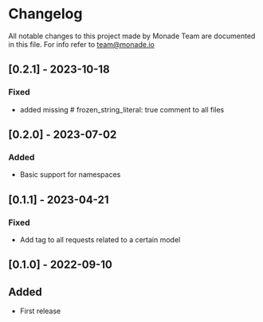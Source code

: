 # Changelog

All notable changes to this project made by Monade Team are documented in this file. For info refer to team@monade.io

## [0.2.1] - 2023-10-18
### Fixed
- added missing # frozen_string_literal: true comment to all files

## [0.2.0] - 2023-07-02
### Added
- Basic support for namespaces

## [0.1.1] - 2023-04-21
### Fixed
- Add tag to all requests related to a certain model

## [0.1.0] - 2022-09-10

## Added

- First release
